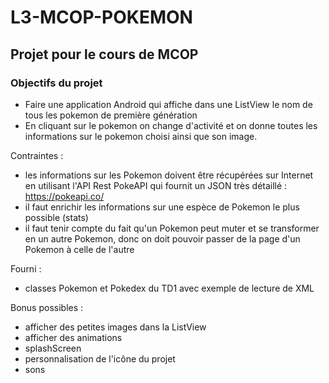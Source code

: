 # L3-MCOP-POKEMON
## Projet pour le cours de MCOP

### Objectifs du projet

- Faire une application Android qui affiche dans une ListView le nom de tous les pokemon de première génération
- En cliquant sur le pokemon on change d'activité et on donne toutes les informations sur le pokemon choisi ainsi que son image.

Contraintes :
- les informations sur les Pokemon doivent être récupérées sur Internet en utilisant l'API Rest PokeAPI qui fournit un JSON très détaillé : https://pokeapi.co/
- il faut enrichir les informations sur une espèce de Pokemon le plus possible (stats)
- il faut tenir compte du fait qu'un Pokemon peut muter et se transformer en un autre Pokemon, donc on doit pouvoir passer de la page d'un Pokemon à celle de l'autre

Fourni :
- classes Pokemon et Pokedex du TD1 avec exemple de lecture de XML

Bonus possibles :
- afficher des petites images dans la ListView
- afficher des animations
- splashScreen
- personnalisation de l'icône du projet
- sons
